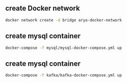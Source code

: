 ## create Docker network
```bash
docker network create -d bridge arya-docker-network
```

## create mysql container
```bash
docker-compose -f mysql/mysql-docker-compose.yml up
```

## create mysql container
```bash
docker-compose -f kafka/kafka-docker-compose.yml up
```